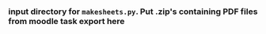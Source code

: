 ### input directory for `makesheets.py`. Put .zip's containing PDF files from moodle task export here